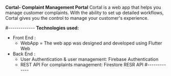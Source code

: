 **Cortal- Complaint Management Portal**
Cortal is a web app that helps you manage customer complaints. With the ability to set up detailed workflows, Cortal gives you the control to manage your customer's experience.

#-------------
**Technologies used:**
  - Front End :
      - WebApp = The web app was designed and developed using Flutter Web
  - Back End :
      - User Authentication & user management: Firebase Authentication 
      - REST API For complaints management: Firestore RESR API
 #-------------
 
 
